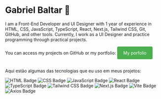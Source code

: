 # Gabriel Baltar 🤙

<p>I am a Front-End Developer and UI Designer with 1 year of experience in HTML, CSS, JavaScript, TypeScript, React, Next.js, Tailwind CSS, Git, GitHub, and other tools. Currently, I work as a UI Designer and practice programming through practical projects.</p>

<p>You can access my projects on GitHub or my portfolio: <a href="https://www.gabrielbaltar.com.br/" style="background-color: #4CAF50; color: white; padding: 12px 20px; text-align: center; text-decoration: none; display: inline-block; border-radius: 4px; cursor: pointer;" target="_blank">My porfolio</a></p>

##

Aqui estão algumas das tecnologias que eu uso em meus projetos:

![HTML Badge](https://img.shields.io/badge/HTML-239120?style=for-the-badge&logo=html5&logoColor=white)
![CSS Badge](https://img.shields.io/badge/CSS-1572B6?style=for-the-badge&logo=css3&logoColor=white)
![JavaScript Badge](https://img.shields.io/badge/JavaScript-323330?style=for-the-badge&logo=javascript&logoColor=F7DF1E)
![React Badge](https://img.shields.io/badge/React-20232A?style=for-the-badge&logo=react&logoColor=61DAFB)
![TypeScript Badge](https://img.shields.io/badge/TypeScript-007ACC?style=for-the-badge&logo=typescript&logoColor=white)
![Tailwind CSS Badge](https://img.shields.io/badge/Tailwind_CSS-38B2AC?style=for-the-badge&logo=tailwind-css&logoColor=white)
![Next.js Badge](https://img.shields.io/badge/Next.js-000000?style=for-the-badge&logo=nextdotjs&logoColor=white)
![Vite Badge](https://img.shields.io/badge/Vite-646CFF?style=for-the-badge&logo=vite&logoColor=white)
![Axios Badge](https://img.shields.io/badge/Axios-5A29E4?style=for-the-badge&logo=axios&logoColor=white)

<!--[![Anurag's GitHub stats](https://github-readme-stats.vercel.app/api?username=gabrielbaltar)](https://github.com/gabrielbaltar/github-readme-stats)-->
